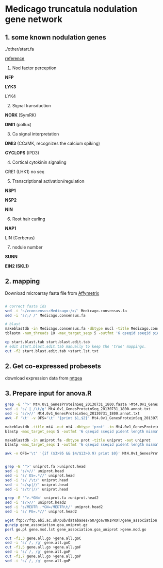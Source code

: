 # Medicago truncatula nodulation gene network

## 1. some known nodulation genes

./other/start.fa

[reference](http://www.nature.com/ncomms/journal/v1/n1/fig_tab/ncomms1009_F6.html)

1. Nod factor perception

  **NFP**
  
  **LYK3**
  
  LYK4

2. Signal transduction
  
  **NORK** (SymRK)
  
  **DMI1** (pollux)

3. Ca signal interpretation

  **DMI3** (CCaMK, recognizes the calcium spiking)
  
  **CYCLOPS** (IPD3)

4. Cortical cytokinin signaling
  
 CRE1 (LHK1) no seq
 

5.  Transcriptional activation/regulation

  **NSP1**
  
  **NSP2**
  
  **NIN**

6. Root hair curling

  **NAP1**
  
  LIN (Cerberus)

7. nodule number

  **SUNN**
  
  **EIN2 (SKL1)**
  

## 2. mapping

Download microarray fasta file from [Affymetrix](http://www.affymetrix.com/catalog/131472/AFFY/Medicago+Genome+Array#1_1)

```bash

# correct fasta ids
sed -i 's/>consensus:Medicago:/>/' Medicago.consensus.fa
sed -i 's/;/ /' Medicago.consensus.fa

# blast
makeblastdb -in Medicago.consensus.fa -dbtype nucl -title Medicago.consensus -out Medicago.consensus
tblastn -num_threads 10 -max_target_seqs 5 -outfmt '6 qseqid sseqid pident length mismatch gapopen qstart qend sstart send evalue bitscore qlen slen' -query start.fa -db Medicago.consensus >start.blast.tab

cp start.blast.tab start.blast.edit.tab
# edit start.blast.edit.tab manually to keep the 'true' mappings.
cut -f2 start.blast.edit.tab >start.lst.txt
```

## 2. Get co-expressed probesets

download expression data from [mtgea](http://mtgea.noble.org/v3/experiments.php)


## 3. Prepare input for anova.R

```bash
grep -E '^>' Mt4.0v1_GenesProteinSeq_20130731_1800.fasta >Mt4.0v1_GenesProteinSeq_20130731_1800.annot.txt
sed -i 's/ | /\t/g' Mt4.0v1_GenesProteinSeq_20130731_1800.annot.txt
sed -i 's/>//' Mt4.0v1_GenesProteinSeq_20130731_1800.annot.txt
awk -F '\t' -v OFS='\t' '{print $1,$2}' Mt4.0v1_GenesProteinSeq_20130731_1800.annot.txt >Mt4.0v1_GenesProteinSeq_20130731_1800.annot.tab

makeblastdb -title mt4 -out mt4 -dbtype 'prot' -in Mt4.0v1_GenesProteinSeq_20130731_1800.fasta 
blastp -max_target_seqs 5 -outfmt '6 qseqid sseqid pident length mismatch gapopen qstart qend sstart send evalue bitscore qlen slen' -query start.fa -db mt4 -num_threads 10 >start.mt4.tab

makeblastdb -in uniprot.fa -dbtype prot -title uniprot -out uniprot
blastp -max_target_seqs 1 -outfmt '6 qseqid sseqid pident length mismatch gapopen qstart qend sstart send evalue bitscore qlen slen' -query Mt4.0v1_GenesProteinSeq_20130731_1800.fasta -db uniprot -num_threads 10 >Mt4.0v1_GenesProteinSeq_20130731_1800.uniprot.blast.tab

awk -v OFS='\t' '{if ($3>95 && $4/$13>0.9) print $0}' Mt4.0v1_GenesProteinSeq_20130731_1800.uniprot.blast.tab >Mt4.0v1_GenesProteinSeq_20130731_1800.uniprot.select.tab


grep -E '^>' uniprot.fa >uniprot.head
sed -i 's/>//' uniprot.head
sed -i 's/ OS=.*//' uniprot.head
sed -i 's/ /\t/' uniprot.head
sed -i 's/sp|//' uniprot.head
sed -i 's/tr|//' uniprot.head

grep -E '^>.*GN=' uniprot.fa >uniprot.head2
sed -i 's/>//' uniprot.head2
sed -i 's/MEDTR .*GN=/MEDTR\t/' uniprot.head2
sed -i 's/ PE=.*//' uniprot.head2

wget ftp://ftp.ebi.ac.uk/pub/databases/GO/goa/UNIPROT/gene_association.goa_uniprot.gz
gunzip gene_association.goa_uniprot.gz
perl go.pl gene.mod.lst gene_association.goa_uniprot >gene.mod.go

cut -f1,3 gene.all.go >gene.all.goC
sed -i 's/ /, /g' gene.all.goC
cut -f1,5 gene.all.go >gene.all.goF
sed -i 's/ /, /g' gene.all.goF
cut -f1,7 gene.all.go >gene.all.goP
sed -i 's/ /, /g' gene.all.goP
```


